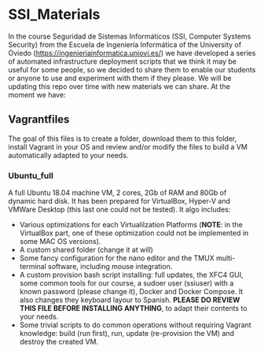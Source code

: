 # SSI_Materials

In the course Seguridad de Sistemas Informáticos (SSI, Computer Systems Security) from the Escuela de Ingeniería Informática of the University of Oviedo (https://ingenieriainformatica.uniovi.es/) we have developed a series of automated infrastructure deployment scripts that we think it may be useful for some people, so we decided to share them to enable our students or anyone to use and experiment with them if they please. We will be updating this repo over time with new materials we can share. At the moment we have:

## Vagrantfiles ##

The goal of this files is to create a folder, download them to this folder, install Vagrant in your OS and review and/or modify the files to build a VM automatically adapted to your needs.

### Ubuntu_full ###

A full Ubuntu 18.04 machine VM, 2 cores, 2Gb of RAM and 80Gb of dynamic hard disk. It has been prepared for VirtualBox, Hyper-V and VMWare Desktop (this last one could not be tested). It algo includes:
  * Various optimizations for each Virtualilzation Platforms (**NOTE**: in the VirtualBox part, one of these optimization could not be implemented in some MAC OS versions).
  * A custom shared folder (change it at will)
  * Some fancy configuration for the nano editor and the TMUX multi-terminal software, including mouse integration.
  * A custom provision bash script installing: full updates, the XFC4 GUI, some common tools for our course, a sudoer user (ssiuser) with a known password (please change it), Docker and Docker Compose. It also changes they keyboard layour to Spanish. **PLEASE DO REVIEW THIS FILE BEFORE INSTALLING ANYTHING**, to adapt their contents to your needs. 
  * Some trivial scripts to do common operations without requiring Vagrant knowledge: build (run first), run, update (re-provision the VM) and destroy the created VM. 
      
